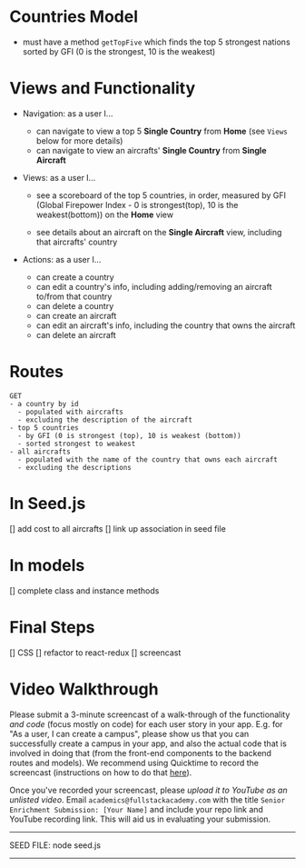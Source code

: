 
# Countries Model
  * must have a method `getTopFive` which finds the top 5 strongest nations sorted by GFI (0 is the strongest, 10 is the weakest)

# Views and Functionality

- Navigation: as a user I...

  * can navigate to view a top 5 **Single Country** from **Home** (see `Views` below for more details)
  * can navigate to view an aircrafts' **Single Country** from **Single Aircraft**

- Views: as a user I...

  * see a scoreboard of the top 5 countries, in order, measured by GFI (Global Firepower Index - 0 is strongest(top), 10 is the weakest(bottom)) on the **Home** view

  * see details about an aircraft on the **Single Aircraft** view, including that aircrafts' country

- Actions: as a user I...
  * can create a country
  * can edit a country's info, including adding/removing an aircraft to/from that country
  * can delete a country
  * can create an aircraft
  * can edit an aircraft's info, including the country that owns the aircraft
  * can delete an aircraft

# Routes

```
GET
- a country by id
  - populated with aircrafts
  - excluding the description of the aircraft
- top 5 countries
  - by GFI (0 is strongest (top), 10 is weakest (bottom))
  - sorted strongest to weakest
- all aircrafts
  - populated with the name of the country that owns each aircraft
  - excluding the descriptions
```

# In Seed.js
[] add cost to all aircrafts
[] link up association in seed file

# In models
[] complete class and instance methods

# Final Steps
[] CSS
[] refactor to react-redux
[] screencast












# Video Walkthrough

Please submit a 3-minute screencast of a walk-through of the functionality *and code* (focus mostly on code) for each user story in your app. E.g. for "As a user, I can create a campus", please show us that you can successfully create a campus in your app, and also the actual code that is involved in doing that (from the front-end components to the backend routes and models). We recommend using Quicktime to record the screencast (instructions on how to do that [here](https://support.apple.com/kb/PH5882?locale=en_US&viewlocale=en_US)).

Once you've recorded your screencast, please *upload it to YouTube as an unlisted video*. Email `academics@fullstackacademy.com` with the title `Senior Enrichment Submission: [Your Name]` and include your repo link and YouTube recording link. This will aid us in evaluating your submission.

---------

SEED FILE: node seed.js

---------
<!-- #### Aircrafts
  * have profile info including: -->
  <!-- **** AS PER KATE: IGNORE THIS:
  * must track the aircraft it succeeds via a reference called 'succeeded' -->
